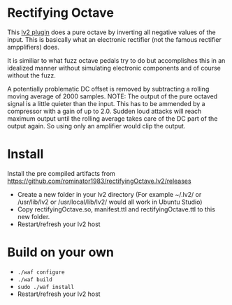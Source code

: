 Rectifying Octave
===

This [lv2 plugin](https://en.wikipedia.org/wiki/LV2) does a pure octave by inverting all negative values of the input. This is basically what an electronic rectifier (not the famous rectifier ampplifiers) does.

It is similiar to what fuzz octave pedals try to do but accomplishes this in an idealized manner without simulating electronic components and of course without the fuzz.

A potentially problematic DC offset is removed by subtracting a rolling moving average of 2000 samples.
NOTE: The output of the pure octaved signal is a little quieter than the input. This has to be ammended by a compressor with a gain of up to 2.0. Sudden loud attacks will reach maximum output until the rolling average takes care of the DC part of the output again. So using only an amplifier would clip the output.

Install
===
Install the pre compiled artifacts from https://github.com/rominator1983/rectifyingOctave.lv2/releases
- Create a new folder in your lv2 directory (For example ~/.lv2/ or /usr/lib/lv2 or /usr/local/lib/lv2/ would all work in Ubuntu Studio)
- Copy rectifyingOctave.so, manifest.ttl and rectifyingOctave.ttl to this new folder.
- Restart/refresh your lv2 host

Build on your own
===
-  `./waf configure`
-  `./waf build`
-  `sudo ./waf install`
- Restart/refresh your lv2 host
